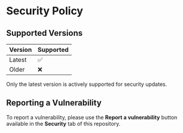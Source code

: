 # Security Policy

## Supported Versions

| Version | Supported          |
| ------- | ------------------ |
| Latest  | :white_check_mark: |
| Older   | :x:                |

Only the latest version is actively supported for security updates.

## Reporting a Vulnerability

To report a vulnerability, please use the **Report a vulnerability** button available in the **Security** tab of this repository.
